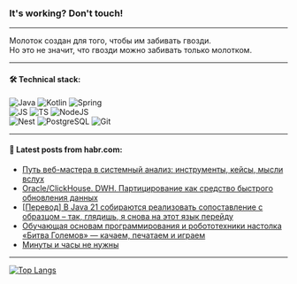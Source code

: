 ### It's working? Don't touch!

---
Молоток создан для того, чтобы им забивать гвозди. <br>
Но это не значит, что гвозди можно забивать только молотком.

---

#### 🛠️ Technical stack:

![Java](https://img.shields.io/badge/Java-informational?logo=Oracle&style=flat&logoColor=white&color=FF4500)
![Kotlin](https://img.shields.io/badge/Kotlin-informational?logo=Kotlin&style=flat&logoColor=white&color=774D97)
![Spring](https://img.shields.io/badge/SpringBoot-informational?logo=SpringBoot&style=flat&logoColor=white&color=6DB33F) <br>
![JS](https://img.shields.io/badge/JS-informational?logo=javaScript&style=flat&logoColor=black&color=F7Df1E)
![TS](https://img.shields.io/badge/TypeScript-informational?logo=typeScript&style=flat&logoColor=black&color=0667A8)
![NodeJS](https://img.shields.io/badge/NodeJS-informational?logo=node.js&style=flat&logoColor=white&color=70A760) <br>
![Nest](https://img.shields.io/badge/NestJS-informational?logo=NestJS&style=flat&logoColor=white&color=E0234E)
![PostgreSQL](https://img.shields.io/badge/PostgreSQL-informational?logo=PostgreSQL&style=flat&logoColor=white&color=DAA520)
![Git](https://img.shields.io/badge/Git-informational?logo=git&style=flat&logoColor=white&color=778899)

___

#### 💬 Latest posts from habr.com:

<!-- BLOG-POST-LIST:START -->
- [Путь веб-мастера в системный анализ: инструменты, кейсы, мысли вслух](https://habr.com/ru/articles/762968/?utm_source=habrahabr&utm_medium=rss&utm_campaign=762968)
- [Oracle/ClickHouse. DWH. Партицирование как средство быстрого обновления данных](https://habr.com/ru/articles/762960/?utm_source=habrahabr&utm_medium=rss&utm_campaign=762960)
- [[Перевод] В Java 21 собираются реализовать сопоставление с образцом – так, глядишь, я снова на этот язык перейду](https://habr.com/ru/articles/762956/?utm_source=habrahabr&utm_medium=rss&utm_campaign=762956)
- [Обучающая основам программирования и робототехники настолка «Битва Големов» — качаем, печатаем и играем](https://habr.com/ru/articles/762932/?utm_source=habrahabr&utm_medium=rss&utm_campaign=762932)
- [Минуты и часы не нужны](https://habr.com/ru/articles/762838/?utm_source=habrahabr&utm_medium=rss&utm_campaign=762838)
<!-- BLOG-POST-LIST:END -->

---
[![Top Langs](https://github-readme-stats-git-master-advtsetting-gmailcom.vercel.app/api/top-langs/?username=zloylis&langs_count=10&hide_title=false&title_color=e6edf3&size_weight=0.5&count_weight=0.5&layout=compact&hide_border=true&theme=dracula)](https://github.com/zloylis)

<!-- ![GitHub stats](https://github-readme-stats-git-master-advtsetting-gmailcom.vercel.app/api?username=zloylis&show_icons=true&hide_border=true&theme=dracula&hide_title=true&include_all_commits=true&count_private=true&hide=contribs&hide_rank=true) -->
